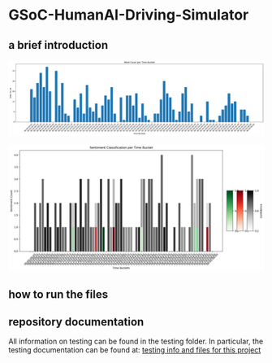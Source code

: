 # GSoC-HumanAI-Driving-Simulator

## a brief introduction

![Saved histogram plot of word counts at each time bucket](/results/plots/histogram_plot.png)

![Saved stacked bar graph plot of sentiment counts at each time bucket](/results/plots/sentiment_plot.png)

## how to run the files



## repository documentation
All information on testing can be found in the testing folder. In particular, the testing documentation can be found at:
[testing info and files for this project](/testing/testing_docu.txt)
